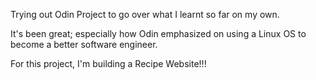 Trying out Odin Project to go over what I learnt so far on my own.

It's been great; especially how Odin emphasized on using a Linux OS to become a better software engineer.

For this project, I'm building a Recipe Website!!!
